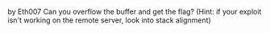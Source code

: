by Eth007
Can you overflow the buffer and get the flag? (Hint: if your exploit isn't working on the remote server, look into stack alignment)
